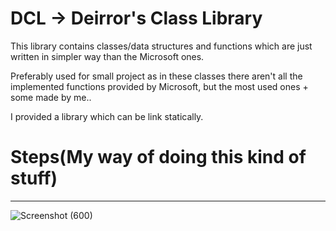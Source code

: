 # DCL -> Deirror's Class Library
This library contains classes/data structures and functions which are just written in simpler way than the Microsoft ones. 

Preferably used for small project as in these classes there aren't all the implemented functions provided by Microsoft, but the most used ones + some made by me..

I provided a library which can be link statically.

# Steps(My way of doing this kind of stuff)
---


![Screenshot (600)](https://github.com/user-attachments/assets/6eaec1f7-9d9d-444c-a068-3a49c531e738)
